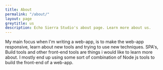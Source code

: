 ```yaml
---
title: About
permalink: "/about/"
layout: page
greytitle: us
description: Echo Sierra Studio's about page. Learn more about us.
---
```


My main focus when I'm writing a web-app, is to make the web-app responsive, learn about new tools and trying to use new techniques. SPA's, Build tools and other front-end tools are things i would like to learn more about. I mostly end up using some sort of combination of Node js tools to build the front-end of a web-app.


